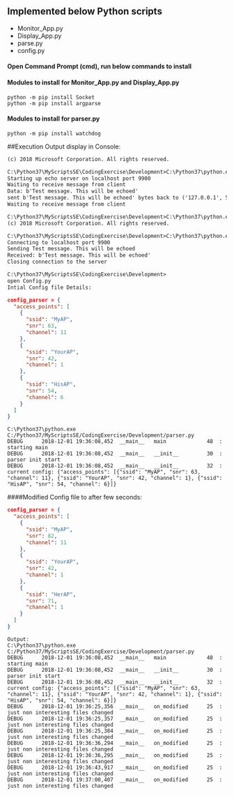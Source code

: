 
## Implemented below Python scripts 
* Monitor_App.py
* Display_App.py
* parse.py
* config.py


#### Open Command Prompt (cmd), run below commands to install
#### Modules to install for Monitor_App.py and Display_App.py
    python -m pip install Socket
    python -m pip install argparse
    
#### Modules to install for parser.py 
    python -m pip install watchdog

##Execution Output display in Console:
```markdown
(c) 2018 Microsoft Corporation. All rights reserved.

C:\Python37\MyScriptsSE\CodingExercise\Development>C:\Python37\python.exe Monitor_App.py --port=9900
Starting up echo server on localhost port 9900
Waiting to receive message from client
Data: b'Test message. This will be echoed'
sent b'Test message. This will be echoed' bytes back to ('127.0.0.1', 55351)
Waiting to receive message from client
```
```markdown
C:\Python37\MyScriptsSE\CodingExercise\Development>C:\Python37\python.exe Display_App.py --port=9900
(c) 2018 Microsoft Corporation. All rights reserved.

C:\Python37\MyScriptsSE\CodingExercise\Development>C:\Python37\python.exe Display_App.py --port=9900
Connecting to localhost port 9900
Sending Test message. This will be echoed
Received: b'Test message. This will be echoed'
Closing connection to the server
```
```markdown
C:\Python37\MyScriptsSE\CodingExercise\Development> 
open Config.py
Intial Config file Details:
```

```json
config_parser = {
  "access_points": [
    {
      "ssid": "MyAP",
      "snr": 63,
      "channel": 11
    },
    {
      "ssid": "YourAP",
      "snr": 42,
      "channel": 1
    },
    {
      "ssid": "HisAP",
      "snr": 54,
      "channel": 6
    }
  ]
}
```
```commandline
C:\Python37\python.exe C:/Python37/MyScriptsSE/CodingExercise/Development/parser.py
DEBUG      2018-12-01 19:36:08,452  __main__   main             48  : starting main
DEBUG      2018-12-01 19:36:08,452  __main__   __init__         30  : parser init start
DEBUG      2018-12-01 19:36:08,452  __main__   __init__         32  : current config: {"access_points": [{"ssid": "MyAP", "snr": 63, "channel": 11}, {"ssid": "YourAP", "snr": 42, "channel": 1}, {"ssid": "HisAP", "snr": 54, "channel": 6}]}
```


####Modified Config file to after few seconds: 
```json
config_parser = {
  "access_points": [
    {
      "ssid": "MyAP",
      "snr": 82,
      "channel": 11
    },
    {
      "ssid": "YourAP",
      "snr": 42,
      "channel": 1
    },
    {
      "ssid": "HerAP",
      "snr": 71,
      "channel": 1
    }
  ]
}
```
```commandline
Output:
C:\Python37\python.exe C:/Python37/MyScriptsSE/CodingExercise/Development/parser.py
DEBUG      2018-12-01 19:36:08,452  __main__   main             48  : starting main
DEBUG      2018-12-01 19:36:08,452  __main__   __init__         30  : parser init start
DEBUG      2018-12-01 19:36:08,452  __main__   __init__         32  : current config: {"access_points": [{"ssid": "MyAP", "snr": 63, "channel": 11}, {"ssid": "YourAP", "snr": 42, "channel": 1}, {"ssid": "HisAP", "snr": 54, "channel": 6}]}
DEBUG      2018-12-01 19:36:25,356  __main__   on_modified      25  : just non interesting files changed
DEBUG      2018-12-01 19:36:25,357  __main__   on_modified      25  : just non interesting files changed
DEBUG      2018-12-01 19:36:25,384  __main__   on_modified      25  : just non interesting files changed
DEBUG      2018-12-01 19:36:36,294  __main__   on_modified      25  : just non interesting files changed
DEBUG      2018-12-01 19:36:36,295  __main__   on_modified      25  : just non interesting files changed
DEBUG      2018-12-01 19:36:43,917  __main__   on_modified      25  : just non interesting files changed
DEBUG      2018-12-01 19:37:00,407  __main__   on_modified      25  : just non interesting files changed
```
